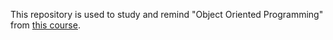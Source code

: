 This repository is used to study and remind "Object Oriented Programming" from [this course](https://www.coursera.org/learn/python-classes-inheritance).
